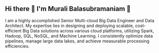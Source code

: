 ## Hi there 👋 I'm Murali Balasubramaniam 👋

I am a highly accomplished Senior Multi-cloud Big Data Engineer and Data Architect. My expertise lies in designing and deploying scalable, cost-efficient Big Data solutions across various cloud platforms, utilizing Spark, Hadoop, SQL, NoSQL, and Machine Learning. I consistently optimize data pipelines, manage large data lakes, and achieve measurable processing efficiencies.

<!--
**muralitheda/muralitheda** is a ✨ _special_ ✨ repository because its `README.md` (this file) appears on your GitHub profile.

Here are some ideas to get you started:

- 🔭 I’m currently working on ...
- 🌱 I’m currently learning ...
- 👯 I’m looking to collaborate on ...
- 🤔 I’m looking for help with ...
- 💬 Ask me about ...
- 📫 How to reach me: ...
- 😄 Pronouns: ...
- ⚡ Fun fact: ...
-->
